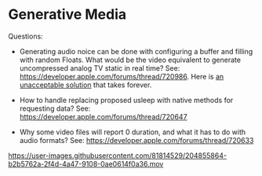 # Generative Media

Questions:
- Generating audio noice can be done with configuring a buffer and filling with random Floats.
What would be the video equivalent to generate uncompressed analog TV static in real time?
See: https://developer.apple.com/forums/thread/720986. Here is [an unacceptable solution](fillBufferPainfulyLong.swift) that takes forever.

- How to handle replacing proposed usleep with native methods for requesting data? See: https://developer.apple.com/forums/thread/720647

- Why some video files will report 0 duration, and what it has to do with audio formats? See: https://developer.apple.com/forums/thread/720633




https://user-images.githubusercontent.com/81814529/204855864-b2b5762a-2f4d-4a47-9108-0ae0614f0a36.mov

